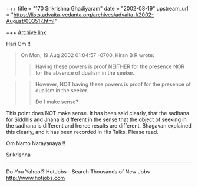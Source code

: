 +++
title = "170 Srikrishna Ghadiyaram"
date = "2002-08-19"
upstream_url = "https://lists.advaita-vedanta.org/archives/advaita-l/2002-August/003517.html"

+++
[Archive link](https://lists.advaita-vedanta.org/archives/advaita-l/2002-August/003517.html)

Hari Om !!

> On Mon, 19 Aug 2002 01:04:57 -0700, Kiran B R
> <kiranbr at ROCKETMAIL.COM>
> wrote:
> >Having these powers is proof NEITHER for the
> presence
> >NOR for the absence of dualism in the seeker.
> >

> >However, NOT having these powers is proof for the
> >presence of dualism in the seeker.
> >
> >Do I make sense?
> >

This point does NOT make sense. It has been said
clearly, that the sadhana for Siddhis and Jnana is
different in the sense that the object of seeking in
the sadhana is different and hence results are
different. Bhagavan explained this clearly, and it has
been recorded in His Talks. Please read.

Om Namo Narayanaya !!

Srikrishna

__________________________________________________
Do You Yahoo!?
HotJobs - Search Thousands of New Jobs
http://www.hotjobs.com

